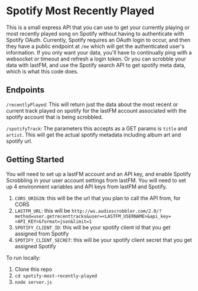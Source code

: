 # Spotify Most Recently Played

This is a small express API that you can use to get your currently playing or most recently played song on Spotify without having to authenticate with Spotify OAuth. Currently, Spotify requires an OAuth login to occur, and then they have a public endpoint at `/me` which will get the authenticated user's information. If you only want your data, you'll have to continually ping with a websocket or timeout and refresh a login token. Or you can scrobble your data with lastFM, and use the Spotify search API to get spotify meta data, which is what this code does.

## Endpoints

`/recentlyPlayed`: This will return just the data about the most recent or current track played on spotify for the lastFM account associated with the spotify account that is being scrobbled.

`/spotifyTrack`: The parameters this accepts as a GET params is `title` and `artist`. This will get the actual spotify metadata including album art and spotify url.

## Getting Started

You will need to set up a lastFM account and an API key, and enable Spotify Scrobbling in your user account settings from lastFM. You will need to set up 4 environment variables and API keys from lastFM and Spotify.

1. `CORS_ORIGIN`: this will be the url that you plan to call the API from, for CORS
2. `LASTFM_URL`: this will be `http://ws.audioscrobbler.com/2.0/?method=user.getrecenttracks&user=<LASTFM_USERNAME>&api_key=<API_KEY>&format=json&limit=1`
3. `SPOTIFY_CLIENT_ID`: this will be your spotify client id that you get assigned from Spotify
4. `SPOTIFY_CLIENT_SECRET`: this will be your spotify client secret that you get assigned Spotify

To run locally:
1. Clone this repo
2. `cd spotify-most-recently-played`
3. `node server.js`
